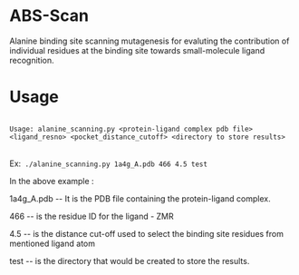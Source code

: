 ABS-Scan
========

Alanine binding site scanning mutagenesis for evaluting the contribution of individual residues at the binding site towards small-molecule ligand recognition.

Usage
======
<code>
Usage: alanine_scanning.py &lt;protein-ligand complex pdb file&gt; &lt;ligand_resno&gt; &lt;pocket_distance_cutoff&gt; &lt;directory to store results&gt;
</code></br>


Ex:<code> ./alanine_scanning.py 1a4g_A.pdb 466 4.5 test</code>
</br>


In the above example :

1a4g_A.pdb -- It is the PDB file containing the protein-ligand complex.

466 -- is the residue ID for the ligand - ZMR

4.5 -- is the distance cut-off used to select the binding site residues from mentioned ligand atom

test -- is the directory that would be created to store the results.
